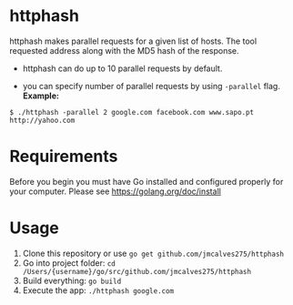
# httphash
httphash makes parallel requests for a given list of hosts. The tool requested 
address along with the MD5 hash of the response.

- httphash can do up to 10 parallel requests by default.

- you can specify number of parallel requests by using `-parallel` flag. 
**Example:**
```
$ ./httphash -parallel 2 google.com facebook.com www.sapo.pt http://yahoo.com
```

# Requirements
  Before you begin you must have Go installed and configured properly for your
  computer. Please see https://golang.org/doc/install

# Usage
1) Clone this repository or use `go get github.com/jmcalves275/httphash`
2) Go into project folder: `cd /Users/{username}/go/src/github.com/jmcalves275/httphash`
3) Build everything: `go build`
4) Execute the app: `./httphash google.com`
